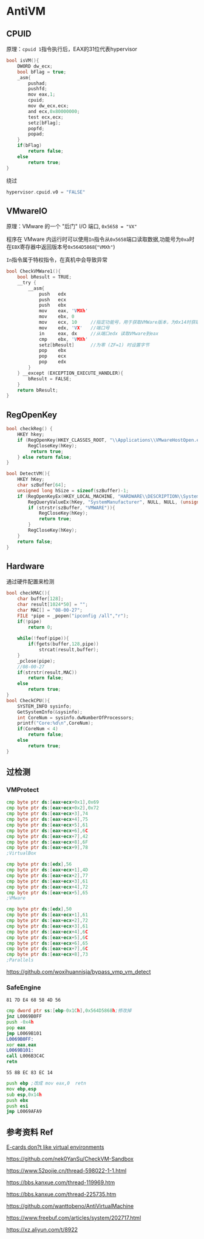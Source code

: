 # AntiVM

## CPUID

原理：`cpuid 1`指令执行后，EAX的31位代表hypervisor

```c
bool isVM(){
    DWORD dw_ecx;
    bool bFlag = true;
    _asm{
        pushad;
        pushfd;
        mov eax,1;
        cpuid;
        mov dw_ecx,ecx;
        and ecx,0x80000000;
        test ecx,ecx;
        setz[bFlag];
        popfd;
        popad;
    }
    if(bFlag)
        return false;
    else
        return true;
}
```

绕过

```c
hypervisor.cpuid.v0 = "FALSE"
```

## VMwareIO

原理：VMware 的一个 "后门" I/O 端口, `0x5658 = "VX"`

程序在 VMware 内运行时可以使用`In`指令从`0x5658`端口读取数据,功能号为`0xa`时在`EBX`寄存器中返回版本号`0x564D5868`(`"VMXh"`)

`In`指令属于特权指令，在真机中会导致异常

```c
bool CheckVMWare1(){
    bool bResult = TRUE;
    __try {
        __asm{
            push   edx
            push   ecx
            push   ebx
            mov    eax, 'VMXh' 
            mov    ebx, 0
            mov    ecx, 10     //指定功能号，用于获取VMWare版本，为0x14时获取VM内存大小
            mov    edx, 'VX'   //端口号
            in     eax, dx     //从端口edx 读取VMware到eax
            cmp    ebx, 'VMXh'
            setz[bResult]      //为零 (ZF=1) 时设置字节
            pop    ebx
            pop    ecx
            pop    edx
        }
    } __except (EXCEPTION_EXECUTE_HANDLER){
        bResult = FALSE;
    }
    return bResult;
}
```



## RegOpenKey

```c
bool checkReg() {
	HKEY hkey;
	if (RegOpenKey(HKEY_CLASSES_ROOT, "\\Applications\\VMwareHostOpen.exe", &hkey) == ERROR_SUCCESS) {
		RegCloseKey(hKey);
         return true;
	} else return false;
}
```

```c
bool DetectVM(){
	HKEY hKey;
	char szBuffer[64];
	unsigned long hSize = sizeof(szBuffer)-1;
	if (RegOpenKeyEx(HKEY_LOCAL_MACHINE, "HARDWARE\\DESCRIPTION\\System\\BIOS\\", 0, KEY_READ, &hKey) == ERROR_SUCCESS){
		RegQueryValueEx(hKey, "SystemManufacturer", NULL, NULL, (unsigned char *)szBuffer, &hSize);
		if (strstr(szBuffer, "VMWARE")){
			RegCloseKey(hKey);
			return true;
		}
		RegCloseKey(hKey);
	}
	return false;
}
```



## Hardware

通过硬件配置来检测

```c
bool checkMAC(){
    char buffer[128];
    char result[1024*50] = "";
    char MAC[] = "08-00-27";
    FILE *pipe = _popen("ipconfig /all","r");
    if(!pipe)
        return 0;
    
    while(!feof(pipe)){
        if(fgets(buffer,128,pipe))
            strcat(result,buffer);
    }
    _pclose(pipe);
    //08-00-27
    if(strstr(result,MAC))
        return false;
    else
        return true;
}
bool CheckCPU(){
    SYSTEM_INFO sysinfo;
    GetSystemInfo(&sysinfo);
    int CoreNum = sysinfo.dwNumberOfProcessors;
    printf("Core:%d\n",CoreNum);
    if(CoreNum < 4)
        return false;
    else
        return true;
}

```

## 过检测

### VMProtect

```asm
cmp byte ptr ds:[eax+ecx+0x1],0x69
cmp byte ptr ds:[eax+ecx+0x2],0x72
cmp byte ptr ds:[eax+ecx+3],74
cmp byte ptr ds:[eax+ecx+4],75
cmp byte ptr ds:[eax+ecx+5],61
cmp byte ptr ds:[eax+ecx+6],6C
cmp byte ptr ds:[eax+ecx+7],42
cmp byte ptr ds:[eax+ecx+8],6F
cmp byte ptr ds:[eax+ecx+9],78
;VirtualBox

cmp byte ptr ds:[edx],56
cmp byte ptr ds:[eax+ecx+1],4D
cmp byte ptr ds:[eax+ecx+2],77
cmp byte ptr ds:[eax+ecx+3],61
cmp byte ptr ds:[eax+ecx+4],72
cmp byte ptr ds:[eax+ecx+5],65
;VMware

cmp byte ptr ds:[edx],50
cmp byte ptr ds:[eax+ecx+1],61
cmp byte ptr ds:[eax+ecx+2],72
cmp byte ptr ds:[eax+ecx+3],61
cmp byte ptr ds:[eax+ecx+4],6C
cmp byte ptr ds:[eax+ecx+5],6C
cmp byte ptr ds:[eax+ecx+6],65
cmp byte ptr ds:[eax+ecx+7],6C
cmp byte ptr ds:[eax+ecx+8],73
;Parallels
```

https://github.com/woxihuannisja/bypass_vmp_vm_detect



### SafeEngine

```
81 7D E4 68 58 4D 56
```

```asm
cmp dword ptr ss:[ebp-0x1Ch],0x564D5868h;修改掉
jnz L0069B0FF
push -0x4h
pop eax
jmp L0069B101
L0069B0FF:
xor eax,eax
L0069B101:
call L006B3C4C
retn
```

```
55 8B EC 83 EC 14
```

```asm
push ebp ;改成 mov eax,0  retn
mov ebp,esp
sub esp,0x14h
push ebx
push esi
jmp L0069AFA9
```





## 参考资料 Ref

[E-cards don?t like virtual environments](https://isc.sans.edu/diary/E-cards+don%3Ft+like+virtual+environments/3190)

https://github.com/nek0YanSu/CheckVM-Sandbox

https://www.52pojie.cn/thread-598022-1-1.html

https://bbs.kanxue.com/thread-119969.htm

https://bbs.kanxue.com/thread-225735.htm

https://github.com/wanttobeno/AntiVirtualMachine

https://www.freebuf.com/articles/system/202717.html

https://xz.aliyun.com/t/8922